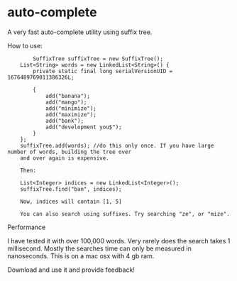 auto-complete
=============

A very fast auto-complete utility using suffix tree.

How to use:

    		SuffixTree suffixTree = new SuffixTree();
		List<String> words = new LinkedList<String>() {
			private static final long serialVersionUID = 1676489769011386326L;

			{
				add("banana");
				add("mango");
				add("minimize");
				add("maximize");
				add("bank");
				add("development you$");
			}
		};
		suffixTree.add(words); //do this only once. If you have large number of words, building the tree over 
		and over again is expensive.
		
		Then:
		
		List<Integer> indices = new LinkedList<Integer>();
		suffixTree.find("ban", indices);
		
		Now, indices will contain [1, 5]
		
		You can also search using suffixes. Try searching "ze", or "mize". 
		
Performance

I have tested it with over 100,000 words. Very rarely does the search takes 1 millisecond. Mostly the searches time can 
only be measured in nanoseconds. This is on a mac osx with 4 gb ram.

Download and use it and provide feedback!
